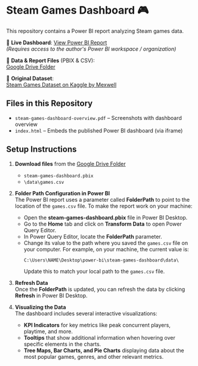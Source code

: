 # Steam Games Dashboard 🎮

This repository contains a Power BI report analyzing Steam games data.

🔗 **Live Dashboard**: [View Power BI Report](https://mateuszmachowina.github.io/power-bi/)  
_(Requires access to the author's Power BI workspace / organization)_

📁 **Data & Report Files** (PBIX & CSV):  
[Google Drive Folder](https://drive.google.com/drive/folders/1Smgei-yGqcSntVgs0tvGWv3of1qJM29V?usp=sharing)

📄 **Original Dataset**:  
[Steam Games Dataset on Kaggle by Mexwell](https://www.kaggle.com/datasets/mexwell/steamgames)

## Files in this Repository

- `steam-games-dashboard-overview.pdf` – Screenshots with dashboard overview
- `index.html` – Embeds the published Power BI dashboard (via iframe)

## Setup Instructions

1. **Download files** from the [Google Drive Folder](https://drive.google.com/drive/folders/1Smgei-yGqcSntVgs0tvGWv3of1qJM29V?usp=sharing)
   - `steam-games-dashboard.pbix`
   - `\data\games.csv`

2. **Folder Path Configuration in Power BI**  
   The Power BI report uses a parameter called **FolderPath** to point to the location of the `games.csv` file. To make the report work on your machine:
   
   - Open the **steam-games-dashboard.pbix** file in Power BI Desktop.
   - Go to the **Home** tab and click on **Transform Data** to open Power Query Editor.
   - In Power Query Editor, locate the **FolderPath** parameter.
   - Change its value to the path where you saved the `games.csv` file on your computer. For example, on your machine, the current value is:
     ```
     C:\Users\NAME\Desktop\power-bi\steam-games-dashboard\data\
     ```
     Update this to match your local path to the `games.csv` file.

3. **Refresh Data**  
   Once the **FolderPath** is updated, you can refresh the data by clicking **Refresh** in Power BI Desktop.

4. **Visualizing the Data**  
   The dashboard includes several interactive visualizations:
   - **KPI Indicators** for key metrics like peak concurrent players, playtime, and more.
   - **Tooltips** that show additional information when hovering over specific elements in the charts.
   - **Tree Maps, Bar Charts, and Pie Charts** displaying data about the most popular games, genres, and other relevant metrics.
